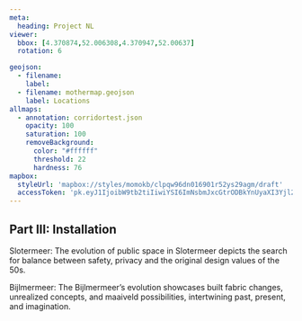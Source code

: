 ```yaml
---
meta:
  heading: Project NL
viewer:
  bbox: [4.370874,52.006308,4.370947,52.00637]
  rotation: 6

geojson:
  - filename:
    label:
  - filename: mothermap.geojson
    label: Locations
allmaps:
  - annotation: corridortest.json
    opacity: 100
    saturation: 100
    removeBackground:
      color: "#ffffff"
      threshold: 22
      hardness: 76
mapbox:
  styleUrl: 'mapbox://styles/momokb/clpqw96dn016901r52ys29agm/draft'
  accessToken: 'pk.eyJ1IjoibW9tb2tiIiwiYSI6ImNsbmJxcGtrODBkYnUyaXI3Yjl2ODR1NTkifQ.OvugAnw_FwWro66sJ7Rl5A'
---
```

## Part III: Installation

Slotermeer: The evolution of public space in Slotermeer depicts the search for balance between safety, privacy and the original design values of the 50s.

Bijlmermeer: The Bijlmermeer’s evolution showcases built fabric changes, unrealized concepts, and maaiveld possibilities, intertwining past, present, and imagination.